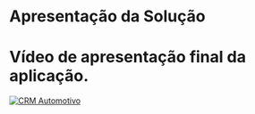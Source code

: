 # Apresentação da Solução

# Vídeo de apresentação final da aplicação.

[![CRM Automotivo](https://img.youtube.com/vi/SSLKGfBox8o/0.jpg)](https://www.youtube.com/watch?v=SSLKGfBox8o)
